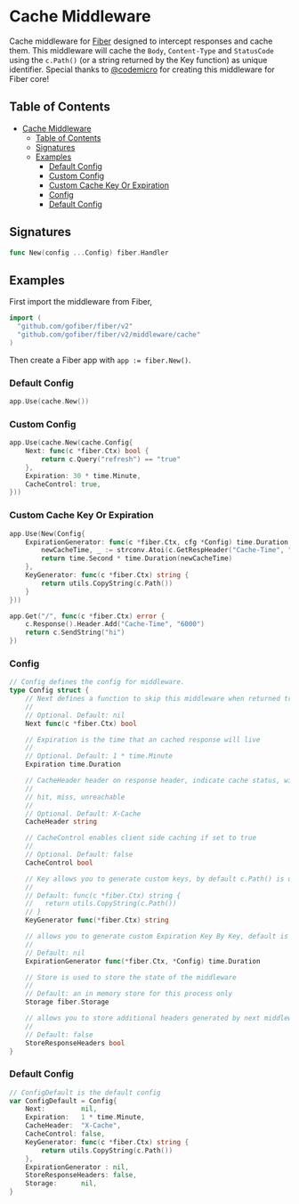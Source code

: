 # Cache Middleware

Cache middleware for [Fiber](https://github.com/gofiber/fiber) designed to intercept responses and cache them. This middleware will cache the `Body`, `Content-Type` and `StatusCode` using the `c.Path()` (or a string returned by the Key function) as unique identifier. Special thanks to [@codemicro](https://github.com/codemicro/fiber-cache) for creating this middleware for Fiber core!

## Table of Contents

- [Cache Middleware](#cache-middleware)
	- [Table of Contents](#table-of-contents)
	- [Signatures](#signatures)
	- [Examples](#examples)
		- [Default Config](#default-config)
		- [Custom Config](#custom-config)
		- [Custom Cache Key Or Expiration](#custom-cache-key-or-expiration)
		- [Config](#config)
		- [Default Config](#default-config-1)

## Signatures

```go
func New(config ...Config) fiber.Handler
```

## Examples

First import the middleware from Fiber,

```go
import (
  "github.com/gofiber/fiber/v2"
  "github.com/gofiber/fiber/v2/middleware/cache"
)
```

Then create a Fiber app with `app := fiber.New()`.

### Default Config

```go
app.Use(cache.New())
```

### Custom Config

```go
app.Use(cache.New(cache.Config{
	Next: func(c *fiber.Ctx) bool {
		return c.Query("refresh") == "true"
	},
	Expiration: 30 * time.Minute,
	CacheControl: true,
}))
```

### Custom Cache Key Or Expiration

```go
app.Use(New(Config{
	ExpirationGenerator: func(c *fiber.Ctx, cfg *Config) time.Duration {
		newCacheTime, _ := strconv.Atoi(c.GetRespHeader("Cache-Time", "600"))
		return time.Second * time.Duration(newCacheTime)
	},
	KeyGenerator: func(c *fiber.Ctx) string {
		return utils.CopyString(c.Path())
	}
}))

app.Get("/", func(c *fiber.Ctx) error {
	c.Response().Header.Add("Cache-Time", "6000")
	return c.SendString("hi")
})
```

### Config

```go
// Config defines the config for middleware.
type Config struct {
	// Next defines a function to skip this middleware when returned true.
	//
	// Optional. Default: nil
	Next func(c *fiber.Ctx) bool

	// Expiration is the time that an cached response will live
	//
	// Optional. Default: 1 * time.Minute
	Expiration time.Duration

	// CacheHeader header on response header, indicate cache status, with the following possible return value
	//
	// hit, miss, unreachable
	//
	// Optional. Default: X-Cache
	CacheHeader string

	// CacheControl enables client side caching if set to true
	//
	// Optional. Default: false
	CacheControl bool

	// Key allows you to generate custom keys, by default c.Path() is used
	//
	// Default: func(c *fiber.Ctx) string {
	//   return utils.CopyString(c.Path())
	// }
	KeyGenerator func(*fiber.Ctx) string

	// allows you to generate custom Expiration Key By Key, default is Expiration (Optional)
	//
	// Default: nil
	ExpirationGenerator func(*fiber.Ctx, *Config) time.Duration

	// Store is used to store the state of the middleware
	//
	// Default: an in memory store for this process only
	Storage fiber.Storage

	// allows you to store additional headers generated by next middlewares & handler
	//
	// Default: false
	StoreResponseHeaders bool
}
```

### Default Config

```go
// ConfigDefault is the default config
var ConfigDefault = Config{
	Next:         nil,
	Expiration:   1 * time.Minute,
	CacheHeader:  "X-Cache",
	CacheControl: false,
	KeyGenerator: func(c *fiber.Ctx) string {
		return utils.CopyString(c.Path())
	},
	ExpirationGenerator : nil,
	StoreResponseHeaders: false,
	Storage:      nil,
}
```
